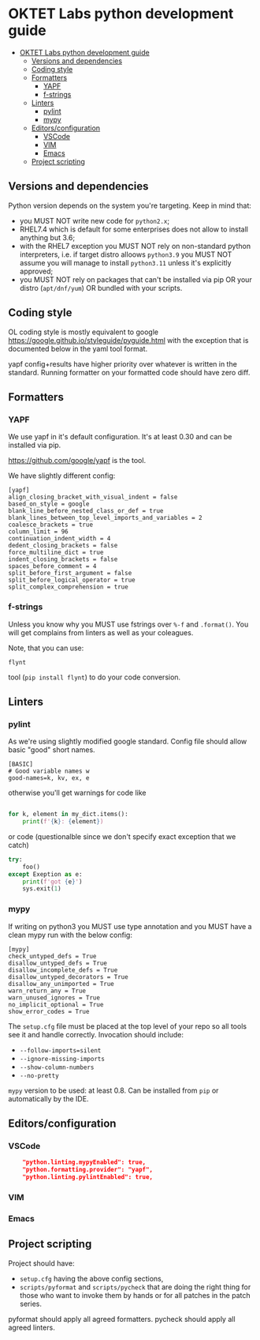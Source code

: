# OKTET Labs python development guide

- [OKTET Labs python development guide](#oktet-labs-python-development-guide)
  - [Versions and dependencies](#versions-and-dependencies)
  - [Coding style](#coding-style)
  - [Formatters](#formatters)
    - [YAPF](#yapf)
    - [f-strings](#f-strings)
  - [Linters](#linters)
    - [pylint](#pylint)
    - [mypy](#mypy)
  - [Editors/configuration](#editorsconfiguration)
    - [VSCode](#vscode)
    - [VIM](#vim)
    - [Emacs](#emacs)
  - [Project scripting](#project-scripting)

## Versions and dependencies

Python version depends on the system you're targeting. Keep in mind that:

- you MUST NOT write new code for `python2.x`;
- RHEL7.4 which is default for some enterprises does not allow to install
  anything but 3.6;
- with the RHEL7 exception you MUST NOT rely on non-standard python
  interpreters, i.e. if target distro alloows `python3.9` you MUST NOT assume
  you will manage to install `python3.11` unless it's explicitly approved;
- you MUST NOT rely on packages that can't be installed via pip OR your distro
  (`apt/dnf/yum`) OR bundled with your scripts.

## Coding style

OL coding style is mostly equivalent to google
https://google.github.io/styleguide/pyguide.html with the exception that is
documented below in the yaml tool format.

yapf config+results have higher priority over whatever is written in the
standard. Running formatter on your formatted code should have zero diff.

## Formatters

### YAPF

We use yapf in it's default configuration. It's at least 0.30 and can be
installed via pip.

https://github.com/google/yapf is the tool.

We have slightly different config:

```text
[yapf]
align_closing_bracket_with_visual_indent = false
based_on_style = google
blank_line_before_nested_class_or_def = true
blank_lines_between_top_level_imports_and_variables = 2
coalesce_brackets = true
column_limit = 96
continuation_indent_width = 4
dedent_closing_brackets = false
force_multiline_dict = true
indent_closing_brackets = false
spaces_before_comment = 4
split_before_first_argument = false
split_before_logical_operator = true
split_complex_comprehension = true
```

### f-strings

Unless you know why you MUST use fstrings over `%-f` and `.format()`. You will
get complains from linters as well as your coleagues.

Note, that you can use:

`flynt`

tool (`pip install flynt`) to do your code conversion.

## Linters

### pylint

As we're using slightly modified google standard. Config file should allow basic
"good" short names.

```text
[BASIC]
# Good variable names w
good-names=k, kv, ex, e
```

otherwise you'll get warnings for code like

```python

for k, element in my_dict.items():
    print(f'{k}: {element})
```

or code (questionalble since we don't specify exact exception that we catch)

```python
try:
    foo()
except Exeption as e:
    print(f'got {e}')
    sys.exit(1)
```

### mypy

If writing on python3 you MUST use type annotation and you MUST have a clean
mypy run with the below config:

```text
[mypy]
check_untyped_defs = True
disallow_untyped_defs = True
disallow_incomplete_defs = True
disallow_untyped_decorators = True
disallow_any_unimported = True
warn_return_any = True
warn_unused_ignores = True
no_implicit_optional = True
show_error_codes = True
```

The `setup.cfg` file must be placed at the top level of your repo so all tools
see it and handle correctly. Invocation should include:

- `--follow-imports=silent`
- `--ignore-missing-imports`
- `--show-column-numbers`
- `--no-pretty`

`mypy` version to be used: at least 0.8. Can be installed from `pip` or
automatically by the IDE.

## Editors/configuration

### VSCode

```json
    "python.linting.mypyEnabled": true,
    "python.formatting.provider": "yapf",
    "python.linting.pylintEnabled": true,
```

### VIM

### Emacs

## Project scripting

Project should have:

- `setup.cfg` having the above config sections,
- `scripts/pyformat` and `scripts/pycheck` that are doing the right thing for
  those who want to invoke them by hands or for all patches in the patch series.

pyformat should apply all agreed formatters. pycheck should apply all agreed
linters.
